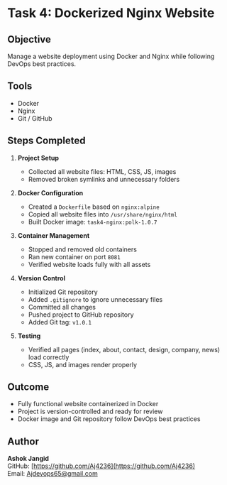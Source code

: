 # Task 4: Dockerized Nginx Website

## Objective
Manage a website deployment using Docker and Nginx while following DevOps best practices.

## Tools
- Docker
- Nginx
- Git / GitHub

## Steps Completed

1. **Project Setup**
   - Collected all website files: HTML, CSS, JS, images
   - Removed broken symlinks and unnecessary folders

2. **Docker Configuration**
   - Created a `Dockerfile` based on `nginx:alpine`
   - Copied all website files into `/usr/share/nginx/html`
   - Built Docker image: `task4-nginx:polk-1.0.7`

3. **Container Management**
   - Stopped and removed old containers
   - Ran new container on port `8081`
   - Verified website loads fully with all assets

4. **Version Control**
   - Initialized Git repository
   - Added `.gitignore` to ignore unnecessary files
   - Committed all changes
   - Pushed project to GitHub repository
   - Added Git tag: `v1.0.1`

5. **Testing**
   - Verified all pages (index, about, contact, design, company, news) load correctly
   - CSS, JS, and images render properly

## Outcome
- Fully functional website containerized in Docker
- Project is version-controlled and ready for review
- Docker image and Git repository follow DevOps best practices

## Author
**Ashok Jangid**  
GitHub: [https://github.com/Aj4236](https://github.com/Aj4236)  
Email: Ajdevops65@gmail.com

